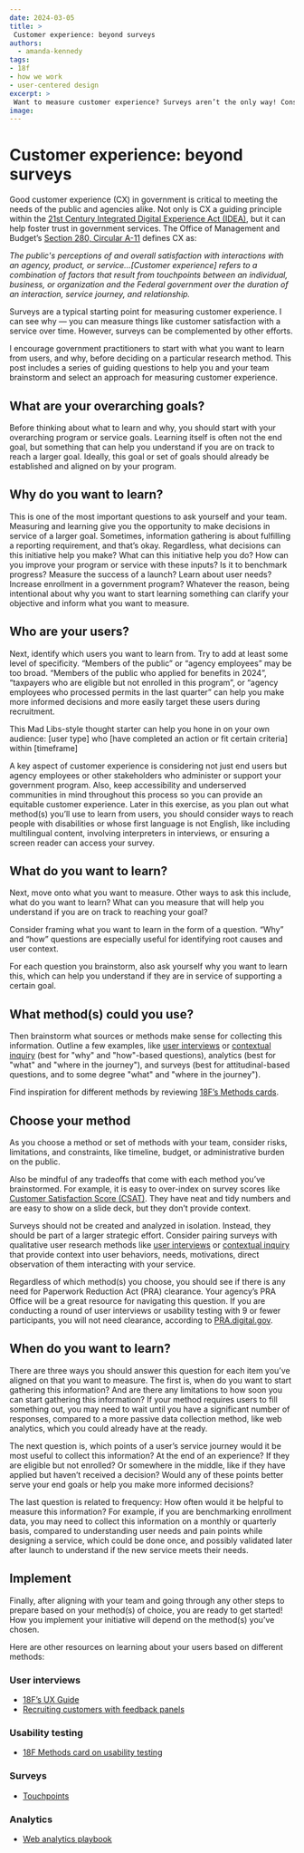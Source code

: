 ```yaml
---
date: 2024-03-05
title: >
 Customer experience: beyond surveys
authors: 
  - amanda-kennedy
tags: 
- 18f
- how we work
- user-centered design
excerpt: >
 Want to measure customer experience? Surveys aren’t the only way! Consider these guiding questions to help your team select an approach based on what you want to learn.
image:
---
```


# Customer experience: beyond surveys
Good customer experience (CX) in government is critical to meeting the needs of the public and agencies alike. Not only is CX a guiding principle within the [21st Century Integrated Digital Experience Act (IDEA)](https://digital.gov/resources/delivering-digital-first-public-experience/), but it can help foster trust in government services. The Office of Management and Budget’s [Section 280, Circular A-11](https://www.whitehouse.gov/wp-content/uploads/2018/06/s280.pdf) defines CX as:

_The public's perceptions of and overall satisfaction with interactions with an agency, product, or service…[Customer experience] refers to a combination of factors that result from touchpoints between an individual, business, or organization and   the Federal government over the duration of an interaction, service journey, and relationship._

Surveys are a typical starting point for measuring customer experience. I can see why — you can measure things like customer satisfaction with a service over time. However, surveys can be complemented by other efforts. 

I encourage government practitioners to start with what you want to learn from users, and why, before deciding on a particular research method. This post includes a series of guiding questions to help you and your team brainstorm and select an approach for measuring customer experience.

## What are your overarching goals?
Before thinking about what to learn and why, you should start with your overarching program or service goals. Learning itself is often not the end goal, but something that can help you understand if you are on track to reach a larger goal. Ideally, this goal or set of goals should already be established and aligned on by your program. 

## Why do you want to learn?
This is one of the most important questions to ask yourself and your team. Measuring and learning give you the opportunity to make decisions in service of a larger goal. Sometimes, information gathering is about fulfilling a reporting requirement, and that’s okay. Regardless, what decisions can this initiative help you make? What can this initiative help you do? How can you improve your program or service with these inputs? Is it to benchmark progress? Measure the success of a launch? Learn about user needs? Increase enrollment in a government program? Whatever the reason, being intentional about why you want to start learning something can clarify your objective and inform what you want to measure.

## Who are your users?
Next, identify which users you want to learn from. Try to add at least some level of specificity. “Members of the public” or “agency employees” may be too broad. “Members of the public who applied for benefits in 2024”, “taxpayers who are eligible but not enrolled in this program”, or “agency employees who processed permits in the last quarter” can help you make more informed decisions and more easily target these users during recruitment. 

This Mad Libs-style thought starter can help you hone in on your own audience: [user type] who [have completed an action or fit certain criteria] within [timeframe]

A key aspect of customer experience is considering not just end users but agency employees or other stakeholders who administer or support your government program.
Also, keep accessibility and underserved communities in mind throughout this process so you can provide an equitable customer experience. Later in this exercise, as you plan out what method(s) you’ll use to learn from users, you should consider ways to reach people with disabilities or whose first language is not English, like including multilingual content, involving interpreters in interviews, or ensuring a screen reader can access your survey.

## What do you want to learn?
Next, move onto what you want to measure. Other ways to ask this include, what do you want to learn? What can you measure that will help you understand if you are on track to reaching your goal? 

Consider framing what you want to learn in the form of a question. “Why” and “how” questions are especially useful for identifying root causes and user context. 

For each question you brainstorm, also ask yourself why you want to learn this, which can help you understand if they are in service of supporting a certain goal.

## What method(s) could you use?
Then brainstorm what sources or methods make sense for collecting this information. Outline a few examples, like [user interviews](https://guides.18f.gov/methods/discover/stakeholder-and-user-interviews/) or [contextual inquiry](https://guides.18f.gov/methods/discover/contextual-inquiry/) (best for "why" and "how"-based questions), analytics (best for "what" and "where in the journey"), and surveys (best for attitudinal-based questions, and to some degree "what" and "where in the journey"). 

Find inspiration for different methods by reviewing [18F’s Methods cards](https://guides.18f.gov/methods/).

## Choose your method
As you choose a method or set of methods with your team, consider risks, limitations, and constraints, like timeline, budget, or administrative burden on the public. 

Also be mindful of any tradeoffs that come with each method you’ve brainstormed. For example, it is easy to over-index on survey scores like [Customer Satisfaction Score (CSAT)](https://digital.gov/2016/08/05/csat-nps-ces-3-easy-ways-to-measure-customer-experience-cx/). They have neat and tidy numbers and are easy to show on a slide deck, but they don’t provide context.  

Surveys should not be created and analyzed in isolation. Instead, they should be part of a larger strategic effort. Consider pairing surveys with qualitative user research methods like [user interviews](https://guides.18f.gov/methods/discover/stakeholder-and-user-interviews/) or [contextual inquiry](https://guides.18f.gov/methods/discover/contextual-inquiry/) that provide context into user behaviors, needs, motivations, direct observation of them interacting with your service. 

Regardless of which method(s) you choose, you should see if there is any need for Paperwork Reduction Act (PRA) clearance. Your agency’s PRA Office will be a great resource for navigating this question. If you are conducting a round of user interviews or usability testing with 9 or fewer participants, you will not need clearance, according to [PRA.digital.gov](https://pra.digital.gov/do-i-need-clearance/).

## When do you want to learn?
There are three ways you should answer this question for each item you’ve aligned on that you want to measure. The first is, when do you want to start gathering this information? And are there any limitations to how soon you can start gathering this information? If your method requires users to fill something out, you may need to wait until you have a significant number of responses, compared to a more passive data collection method, like web analytics, which you could already have at the ready.

The next question is, which points of a user’s service journey would it be most useful to collect this information? At the end of an experience? If they are eligible but not enrolled? Or somewhere in the middle, like if they have applied but haven’t received a decision? Would any of these points better serve your end goals or help you make more informed decisions?

The last question is related to frequency: How often would it be helpful to measure this information? For example, if you are benchmarking enrollment data, you may need to collect this information on a monthly or quarterly basis, compared to understanding user needs and pain points while designing a service, which could be done once, and possibly validated later after launch to understand if the new service meets their needs.

## Implement
Finally, after aligning with your team and going through any other steps to prepare based on your method(s) of choice, you are ready to get started! How you implement your initiative will depend on the method(s) you’ve chosen. 

Here are other resources on learning about your users based on different methods:

### User interviews
 - [18F’s UX Guide](https://guides.18f.gov/ux-guide/research/plan/)
 - [Recruiting customers with feedback panels](https://18f.gsa.gov/2024/02/01/gathering-feedback-with-customer-panels/)

### Usability testing
 - [18F Methods card on usability testing](https://guides.18f.gov/methods/validate/usability-testing/)

### Surveys
 - [Touchpoints](https://touchpoints.digital.gov/)

### Analytics
 - [Web analytics playbook](https://digital.gov/guides/web-analytics-playbook/)

